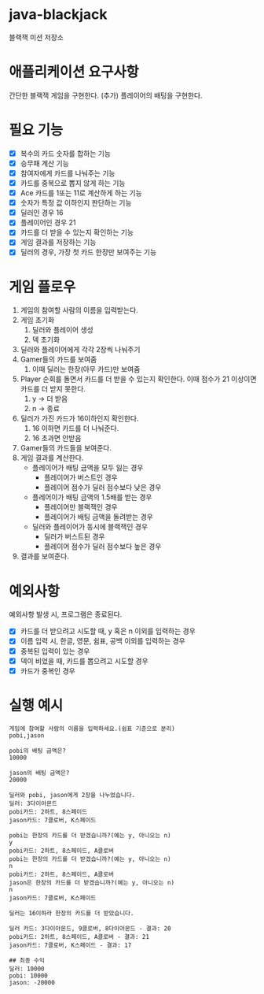 # java-blackjack

블랙잭 미션 저장소

# 애플리케이션 요구사항

간단한 블랙잭 게임을 구현한다.
(추가) 플레이어의 배팅을 구현한다.

# 필요 기능

- [x]  복수의 카드 숫자를 합하는 기능
- [x]  승무패 계산 기능
- [x]  참여자에게 카드를 나눠주는 기능
- [x]  카드를 중복으로 뽑지 않게 하는 기능
- [x]  Ace 카드를 1또는 11로 계산하게 하는 기능
- [x]  숫자가 특정 값 이하인지 판단하는 기능
- [x]  딜러인 경우 16
- [x]  플레이어인 경우 21
- [x]  카드를 더 받을 수 있는지 확인하는 기능
- [x]  게임 결과를 저장하는 기능
- [x]  딜러의 경우, 가장 첫 카드 한장만 보여주는 기능

# 게임 플로우

1. 게임의 참여할 사람의 이름을 입력받는다.
2. 게임 초기화
    1. 딜러와 플레이어 생성
    2. 덱 초기화
3. 딜러와 플레이어에게 각각 2장씩 나눠주기
4. Gamer들의 카드를 보여줌
    1. 이때 딜러는 한장(아무 카드)만 보여줌
5. Player 순회를 돌면서 카드를 더 받을 수 있는지 확인한다. 이때 점수가 21 이상이면 카드를 더 받지 못한다.
    1. y → 더 받음
    2. n → 종료
6. 딜러가 가진 카드가 16이하인지 확인한다.
    1. 16 이하면 카드를 더 나눠준다.
    2. 16 초과면 안받음
7. Gamer들의 카드들을 보여준다.
8. 게임 결과를 계산한다.
    - 플레이어가 배팅 금액을 모두 잃는 경우
        - 플레이어가 버스트인 경우
        - 플레이어 점수가 딜러 점수보다 낮은 경우
    - 플레어이가 배팅 금액의 1.5배를 받는 경우
        - 플레이어만 블랙잭인 경우
        - 플레이어가 배팅 금액을 돌려받는 경우
    - 딜러와 플레이어가 동시에 블랙잭인 경우
        - 딜러가 버스트된 경우
        - 플레이어 점수가 딜러 점수보다 높은 경우
9. 결과를 보여준다.

# 예외사항

예외사항 발생 시, 프로그램은 종료된다.

- [x] 카드를 더 받으려고 시도할 때, y 혹은 n 이외를 입력하는 경우
- [x] 이름 입력 시, 한글, 영문, 쉼표, 공백 이외를 입력하는 경우
- [x] 중복된 입력이 있는 경우
- [x] 덱이 비었을 때, 카드를 뽑으려고 시도할 경우
- [x] 카드가 중복인 경우

# 실행 예시

```text
게임에 참여할 사람의 이름을 입력하세요.(쉼표 기준으로 분리)
pobi,jason

pobi의 배팅 금액은?
10000

jason의 배팅 금액은?
20000

딜러와 pobi, jason에게 2장을 나누었습니다.
딜러: 3다이아몬드
pobi카드: 2하트, 8스페이드
jason카드: 7클로버, K스페이드

pobi는 한장의 카드를 더 받겠습니까?(예는 y, 아니오는 n)
y
pobi카드: 2하트, 8스페이드, A클로버
pobi는 한장의 카드를 더 받겠습니까?(예는 y, 아니오는 n)
n
pobi카드: 2하트, 8스페이드, A클로버
jason은 한장의 카드를 더 받겠습니까?(예는 y, 아니오는 n)
n
jason카드: 7클로버, K스페이드

딜러는 16이하라 한장의 카드를 더 받았습니다.

딜러 카드: 3다이아몬드, 9클로버, 8다이아몬드 - 결과: 20
pobi카드: 2하트, 8스페이드, A클로버 - 결과: 21
jason카드: 7클로버, K스페이드 - 결과: 17

## 최종 수익
딜러: 10000
pobi: 10000 
jason: -20000


```